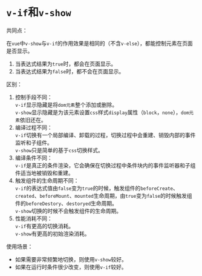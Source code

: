 # `v-if`和`v-show`

共同点：

在`vue`中`v-show`与`v-if`的作用效果是相同的（不含`v-else`），都能控制元素在页面是否显示。

1. 当表达式结果为`true`时，都会在页面显示。
2. 当表达式结果为`false`时，都不会在页面显示。

区别：

1. 控制手段不同：\
   `v-if`显示隐藏是将`dom元素`整个添加或删除。\
   `v-show`显示隐藏是为该元素设置`css`样式`display`属性（`block`，`none`），`dom元素`依旧还在。
2. 编译过程不同：\
   `v-if`切换有一个局部编译、卸载的过程，切换过程中会重建、销毁内部的事件监听和子组件。\
   `v-show`只是简单的基于`css`切换样式。
3. 编译条件不同：\
   `v-if`是真正的条件渲染，它会确保在切换过程中条件块内的事件监听器和子组件适当地被销毁和重建。
4. 触发组件的生命周期不同：\
   `v-if`的表达式值由`false`变为`true`的时候，触发组件的`beforeCreate`、`created`、`beforeMount`、`mounted`生命周期，由`true`变为`false`的时候触发组件的`beforeDestory`、`destoryed`生命周期。 \
   `v-show`切换的时候不会触发组件的生命周期。
5. 性能消耗不同：\
   `v-if`有更高的切换消耗。\
   `v-show`有更高的初始渲染消耗。

使用场景：

- 如果需要非常频繁地切换，则使用`v-show`较好。
- 如果在运行时条件很少改变，则使用`v-if`较好。
